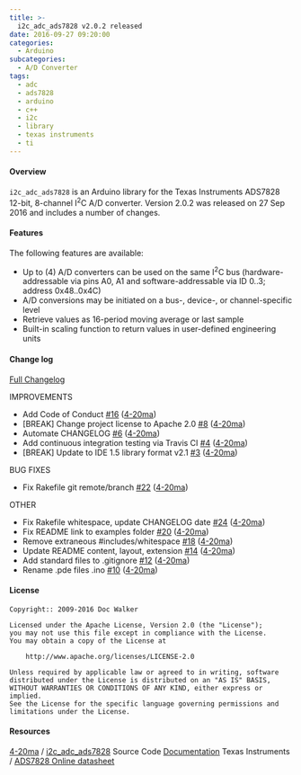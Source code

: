 ```yaml
---
title: >-
  i2c_adc_ads7828 v2.0.2 released
date: 2016-09-27 09:20:00
categories:
  - Arduino
subcategories:
  - A/D Converter
tags:
  - adc
  - ads7828
  - arduino
  - c++
  - i2c
  - library
  - texas instruments
  - ti
---
```


#### Overview

`i2c_adc_ads7828` is an Arduino library for the Texas Instruments ADS7828 12-bit, 8-channel I<sup>2</sup>C A/D converter. Version 2.0.2 was released on 27 Sep 2016 and includes a number of changes.

<!-- more -->

#### Features
The following features are available:

  - Up to (4) A/D converters can be used on the same I<sup>2</sup>C bus (hardware-addressable via pins A0, A1 and software-addressable via ID 0..3; address 0x48..0x4C)
  - A/D conversions may be initiated on a bus-, device-, or channel-specific level
  - Retrieve values as 16-period moving average or last sample
  - Built-in scaling function to return values in user-defined engineering units

#### Change log

[Full Changelog](https://github.com/4-20ma/i2c_adc_ads7828/compare/v1.1.5...v2.0.2)

IMPROVEMENTS

- Add Code of Conduct [\#16](https://github.com/4-20ma/i2c_adc_ads7828/pull/16) ([4-20ma](https://github.com/4-20ma))
- \[BREAK\] Change project license to Apache 2.0 [\#8](https://github.com/4-20ma/i2c_adc_ads7828/pull/8) ([4-20ma](https://github.com/4-20ma))
- Automate CHANGELOG [\#6](https://github.com/4-20ma/i2c_adc_ads7828/pull/6) ([4-20ma](https://github.com/4-20ma))
- Add continuous integration testing via Travis CI [\#4](https://github.com/4-20ma/i2c_adc_ads7828/pull/4) ([4-20ma](https://github.com/4-20ma))
- \[BREAK\] Update to IDE 1.5 library format v2.1 [\#3](https://github.com/4-20ma/i2c_adc_ads7828/pull/3) ([4-20ma](https://github.com/4-20ma))

BUG FIXES

- Fix Rakefile git remote/branch [\#22](https://github.com/4-20ma/i2c_adc_ads7828/pull/22) ([4-20ma](https://github.com/4-20ma))

OTHER

- Fix Rakefile whitespace, update CHANGELOG date [\#24](https://github.com/4-20ma/i2c_adc_ads7828/pull/24) ([4-20ma](https://github.com/4-20ma))
- Fix README link to examples folder [\#20](https://github.com/4-20ma/i2c_adc_ads7828/pull/20) ([4-20ma](https://github.com/4-20ma))
- Remove extraneous \#includes/whitespace [\#18](https://github.com/4-20ma/i2c_adc_ads7828/pull/18) ([4-20ma](https://github.com/4-20ma))
- Update README content, layout, extension [\#14](https://github.com/4-20ma/i2c_adc_ads7828/pull/14) ([4-20ma](https://github.com/4-20ma))
- Add standard files to .gitignore [\#12](https://github.com/4-20ma/i2c_adc_ads7828/pull/12) ([4-20ma](https://github.com/4-20ma))
- Rename .pde files .ino [\#10](https://github.com/4-20ma/i2c_adc_ads7828/pull/10) ([4-20ma](https://github.com/4-20ma))

#### License

```
Copyright:: 2009-2016 Doc Walker

Licensed under the Apache License, Version 2.0 (the "License");
you may not use this file except in compliance with the License.
You may obtain a copy of the License at

    http://www.apache.org/licenses/LICENSE-2.0

Unless required by applicable law or agreed to in writing, software
distributed under the License is distributed on an "AS IS" BASIS,
WITHOUT WARRANTIES OR CONDITIONS OF ANY KIND, either express or implied.
See the License for the specific language governing permissions and
limitations under the License.
```

#### Resources

<span class="fa fa-github"> [4-20ma][user] / [i2c_adc_ads7828][source]
<span class="fa fa-info-circle"> Source Code [Documentation][docs]
<span class="fa fa-info-circle"> Texas Instruments / [ADS7828 Online datasheet][datasheet]

[user]:       https://github.com/4-20ma
[source]:     https://github.com/4-20ma/i2c_adc_ads7828
[docs]:       http://4-20ma.io/i2c_adc_ads7828/
[datasheet]:  http://www.ti.com/product/ads7828
